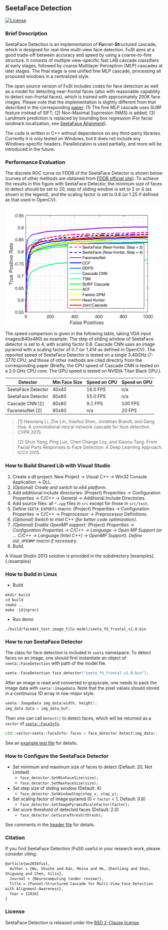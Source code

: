 ## SeetaFace Detection

[![License](https://img.shields.io/badge/license-BSD-blue.svg)](../LICENSE)

### Brief Description

SeetaFace Detection is an implementation of **Fu**nnel-**St**ructured cascade, which is designed for real-time multi-view face detection.
FuSt aims at a good trade-off between accuracy and speed by using a coarse-to-fine structure.
It consists of multiple view-specific fast LAB cascade classifiers at early stages, followed by coarse Multilayer Perceptron (MLP) cascades at later stages.
The final stage is one unified fine MLP cascade, processing all proposed windows in a centralized style.

The open source version of FuSt includes codes for face detection as well as a model for detecting near-frontal faces
(also with reasonable capability to detect non-frontal faces), which is trained with approximately 200K face images.
Please note that the implementation is slightly different from that described in the corresponding [paper](#citation):
(1) The fine MLP cascade uses SURF feature instead of SIFT; (2) Non-Maximal Suprresion (NMS) is added;
(3) Landmark prediction is replaced by bounding box regression (For facial landmark localization,
see [SeetaFace Alignment](https://github.com/seetaface/SeetaFaceEngine/tree/master/FaceAlignment)).

The code is written in C++ without dependence on any third-party libraries.
Currently it is only tested on Windows, but it does not include any Windows-specific headers.
Parallelization is used partially, and more will be introduced in the future.

### Performance Evaluation

The discrete ROC curve on FDDB of the SeetaFace Detector is shown below (curves of other methods are obtained from
[FDDB official site](http://vis-www.cs.umass.edu/fddb/results.html)).
To achieve the results in this figure with SeetaFace Detector, the minimum size of faces to detect should be set to 20,
step of sliding window is set to 2 or 4 (as shown in the legend), and the scaling factor is set to 0.8 (or 1.25 if defined as that used in OpenCV).

![fddb_roc](./doc/fddb_roc.png)

The speed comparison is given in the following table, taking VGA input images(640x480) as example.
The step of sliding window of SeetaFace detector is set to 4, with scaling factor 0.8.
Cascade CNN uses an image pyramid with a scaling factor of 0.7 (or 1.414 as defined in OpenCV).
The reported speed of SeetaFace Detector is tested on a single 3.40GHz i7-3770 CPU, and those of other methods
are cited directrly from the corresponding paper (Briefly, the CPU speed of Cascade CNN is tested on a 2.0 GHz CPU core.
The GPU speed is tested on NVIDIA Titan Black GPU.).

Detector | Min Face Size | Speed on CPU | Speed on GPU
-------- | ------------- | ------------ | ------------
SeetaFace Detector  | 40x40 | 16.0 FPS | n/a
SeetaFace Detector | 80x80 | 55.0 FPS | n/a
Cascade CNN [1] | 80x80 | 9.1 FPS | 100 FPS
FacenessNet [2] | 80x80 | n/a | 20 FPS

> [1] Haoxiang Li, Zhe Lin, Xiaohui Shen, Jonathan Brandt, and Gang Hua. A convolutional neural network cascade for face detection. CVPR 2015.

> [2] Shuo Yang, Ping Luo, Chen Change Loy, and Xiaoou Tang. From Facial Parts Responses to Face Detection: A Deep Learning Approach. ICCV 2015.

### How to Build Shared Lib with Visual Studio

1. Create a dll project: New Project -> Visual C++ -> Win32 Console Application -> DLL.
2. *(Optional) Create and switch to x64 platform.*
3. Add additional include directories: (Project) Properities -> Configuration Properties -> C/C++ -> General -> Additional Include Directories.
4. Add source files: all `*.cpp` files in `src` except for those in `src/test`.
5. Define `SEETA_EXPORTS` macro: (Project) Properities -> Configuration Properties -> C/C++ -> Preprocessor -> Preprocessor Definitions.
6. *(Optional) Switch to Intel C++ (for better code optimization).*
7. *(Optional) Enable OpenMP support: (Project) Properities -> Configuration Properties -> C/C++ -> Language -> Open MP Support (or ... C/C++ -> Language [Intel C++] -> OpenMP Support). Define `USE_OPENMP` macro if necessary.*
8. Build.

A Visual Studio 2013 solution is provided in the subdirectory [examples].(./examples)

### How to Build in Linux
- Build
```shell
mkdir build
cd build
cmake ..
make -j${nproc}
```

- Run demo
```shell
./build/facedet_test image_file model/seeta_fd_frontal_v1.0.bin
```

### How to run SeetaFace Detector

The class for face detection is included in `seeta` namespace. To detect faces on an image, one should first
instantiate an object of `seeta::FaceDetection` with path of the model file.

```c++
seeta::FaceDetection face_detector("seeta_fd_frontal_v1.0.bin");
```

After an image is read and converted to grayscale, one needs to pack the image data with `seeta::ImageData`.
Note that the pixel values should stored in a continuous 1D array in row-major style.

```c++
seeta::ImageData img_data(width, height);
img_data.data = img_data_buf;
```

Then one can call `Detect()` to detect faces, which will be returned as a `vector` of [`seeta::FaceInfo`](./include/common.h).

```c++
std::vector<seeta::FaceInfo> faces = face_detector.Detect(img_data);
```

See an [example test file](./src/test/facedetection_test.cpp) for details.

### How to Configure the SeetaFace Detector

* Set minimum and maximum size of faces to detect (Default: 20, Not Limited)
  - `face_detector.SetMinFaceSize(size);`
  - `face_detector.SetMaxFaceSize(size);`
* Set step size of sliding window (Default: 4)
  - `face_detector.SetWindowStep(step_x, step_y);`
* Set scaling factor of image pyramid (0 < `factor` < 1, Default: 0.8)
  - `face_detector.SetImagePyramidScaleFactor(factor);`
* Set score threshold of detected faces (Default: 2.0)
  - `face_detector.SetScoreThresh(thresh);`

See comments in the [header file](./include/face_detection.h) for details.

### Citation

If you find SeetaFace Detection (FuSt) useful in your research work, please consider citing:

    @article{wu2016fust,
      Author = {Wu, Shuzhe and Kan, Meina and He, Zhenliang and Shan, Shiguang and Chen, Xilin},
      Journal = {Neurocomputing (under review)},
      Title = {Funnel-Structured Cascade for Multi-View Face Detection with Alignment-Awareness},
      Year = {2016}
    }

### License

SeetaFace Detection is released under the [BSD 2-Clause license](../LICENSE).
